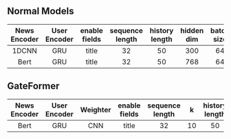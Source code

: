 ## Normal Models
|News Encoder|User Encoder|enable fields|sequence length|history length|hidden dim|batch size|learning rate|AUC|MRR|
|:-:|:-:|:-:|:-:|:-:|:-:|:-:|:-:|:-:|:-:|
|1DCNN|GRU|title|32|50|300|64|1e-4|0.6826|0.3292|
|Bert|GRU|title|32|50|768|64|1e-5|0.7095|0.3489|

## GateFormer
|News Encoder|User Encoder|Weighter|enable fields|sequence length|k|history length|hidden dim|batch size|learning rate|AUC|MRR|
|:-:|:-:|:-:|:-:|:-:|:-:|:-:|:-:|:-:|:-:|:-:|:-:|
|Bert|GRU|CNN|title|32|10|50|768|64|1e-5|0.7087|0.3479|
